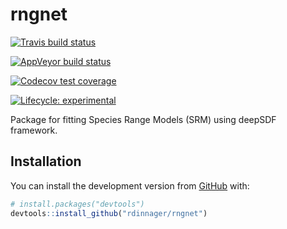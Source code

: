 
<!-- README.md is generated from README.Rmd. Please edit that file -->

# rngnet

<!-- badges: start -->

[![Travis build
status](https://travis-ci.org/rdinnager/rngnet.svg?branch=master)](https://travis-ci.org/rdinnager/rngnet)

[![AppVeyor build
status](https://ci.appveyor.com/api/projects/status/github/rdinnager/rngnet?branch=master&svg=true)](https://ci.appveyor.com/project/rdinnager/rngnet)

[![Codecov test
coverage](https://codecov.io/gh/rdinnager/rngnet/branch/master/graph/badge.svg)](https://codecov.io/gh/rdinnager/rngnet?branch=master)

[![Lifecycle:
experimental](https://img.shields.io/badge/lifecycle-experimental-orange.svg)](https://www.tidyverse.org/lifecycle/#experimental)
<!-- badges: end -->

Package for fitting Species Range Models (SRM) using deepSDF framework.

## Installation

You can install the development version from
[GitHub](https://github.com/) with:

``` r
# install.packages("devtools")
devtools::install_github("rdinnager/rngnet")
```
